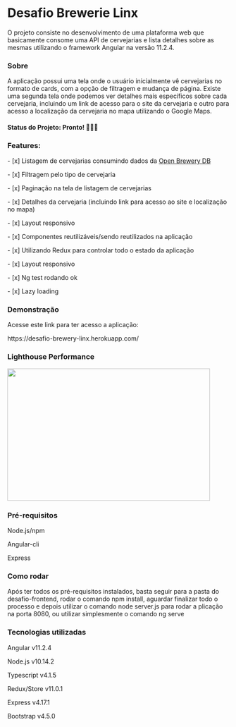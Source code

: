 <h1>Desafio Brewerie Linx</h1>
<p>O projeto consiste no desenvolvimento de uma plataforma web que basicamente consome uma API de cervejarias e lista detalhes sobre as mesmas utilizando o framework Angular na versão 11.2.4.</p>
<h3>Sobre</h3>
<p>A aplicação possui uma tela onde o usuário inicialmente vê cervejarias no formato de cards, com a opção de filtragem e mudança de página. Existe uma segunda tela onde podemos ver detalhes mais específicos sobre cada cervejaria, incluindo um link de acesso para o site da cervejaria e outro para acesso a localização da cervejaria no mapa utilizando o Google Maps.</p>
<h4>Status do Projeto: Pronto! 🚀🚀🚀</h4>
<h3>Features:</h3>
<p>- [x] Listagem de cervejarias consumindo dados da <a href='https://www.openbrewerydb.org/' target='blank'>Open Brewery DB</a></p>
<p>- [x] Filtragem pelo tipo de cervejaria</p>
<p>- [x] Paginação na tela de listagem de cervejarias</p>
<p>- [x] Detalhes da cervejaria (incluindo link para acesso ao site e localização no mapa)</p>
<p>- [x] Layout responsivo</p>
<p>- [x] Componentes reutilizáveis/sendo reutilizados na aplicação</p>
<p>- [x] Utilizando Redux para controlar todo o estado da aplicação</p>
<p>- [x] Layout responsivo</p>
<p>- [x] Ng test rodando ok</p>
<p>- [x] Lazy loading</p>
<h3>Demonstração</h3>
<p>Acesse este link para ter acesso a aplicação:</p>
<p>https://desafio-brewery-linx.herokuapp.com/</p>
<h3>Lighthouse Performance</h3>
<img width="460" height="300" src="https://imgur.com/sQtvB6C">
<h3>Pré-requisitos</h3>
<p>Node.js/npm</p>
<p>Angular-cli</p>
<p>Express</p>
<h3>Como rodar</h3>
<p>Após ter todos os pré-requisitos instalados, basta seguir para a pasta do desafio-frontend, rodar o comando npm install, aguardar finalizar todo o processo e depois utilizar o comando node server.js para rodar a plicação na porta 8080, ou utilizar simplesmente o comando ng serve</p>
<h3>Tecnologias utilizadas</h3>
<p>Angular v11.2.4</p>
<p>Node.js v10.14.2</p>
<p>Typescript v4.1.5</p>
<p>Redux/Store v11.0.1</p>
<p>Express v4.17.1</p>
<p>Bootstrap v4.5.0</p>
